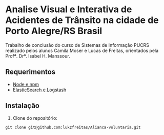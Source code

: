 # Analise Visual e Interativa de Acidentes de Trânsito na cidade de Porto Alegre/RS Brasil
Trabalho de conclusão do curso de Sistemas de Informação PUCRS realizado pelos alunos Camila Moser e Lucas de Freitas, orientados pela Profª. Drª. Isabel H. Manssour.

## Requerimentos

- [Node e npm](http://nodejs.org)
- [ElasticSearch e Logstash](https://www.elastic.co/)

## Instalação


1. Clone do repositório: 
```
git clone git@github.com:lukzfreitas/Alianca-voluntaria.git
```
